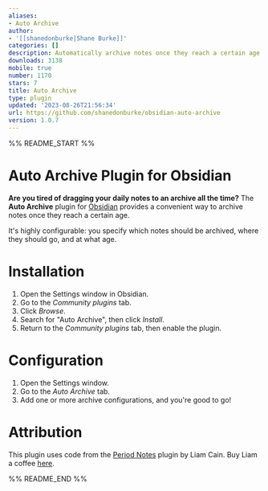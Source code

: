 ```yaml
---
aliases:
- Auto Archive
author:
- '[[shanedonburke|Shane Burke]]'
categories: []
description: Automatically archive notes once they reach a certain age
downloads: 3138
mobile: true
number: 1170
stars: 7
title: Auto Archive
type: plugin
updated: '2023-08-26T21:56:34'
url: https://github.com/shanedonburke/obsidian-auto-archive
version: 1.0.7
---
```


%% README_START %%

# Auto Archive Plugin for Obsidian

__Are you tired of dragging your daily notes to an archive all the time?__ The __Auto Archive__ plugin for [Obsidian](https://obsidian.md) provides a convenient way to archive notes once they reach a certain age.

It's highly configurable: you specify which notes should be archived, where they should go, and at what age.

# Installation

1. Open the Settings window in Obsidian.
2. Go to the _Community plugins_ tab.
3. Click _Browse_.
4. Search for "Auto Archive", then click _Install_.
5. Return to the _Community plugins_ tab, then enable the plugin.

# Configuration

1. Open the Settings window.
2. Go to the _Auto Archive_ tab.
3. Add one or more archive configurations, and you're good to go!

# Attribution

This plugin uses code from the [Period Notes](https://github.com/liamcain/obsidian-periodic-notes) plugin by Liam Cain. Buy Liam a coffee [here](https://www.buymeacoffee.com/liamcain).

%% README_END %%